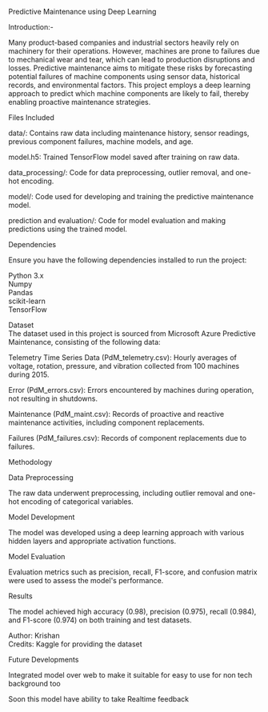 Predictive Maintenance using Deep Learning

Introduction:-

Many product-based companies and industrial sectors heavily rely on machinery for their operations. However, machines are prone to failures due to mechanical wear and tear, which can lead to production disruptions and losses. Predictive maintenance aims to mitigate these risks by forecasting potential failures of machine components using sensor data, historical records, and environmental factors. This project employs a deep learning approach to predict which machine components are likely to fail, thereby enabling proactive maintenance strategies.

Files Included


data/: Contains raw data including maintenance history, sensor readings, previous component failures, machine models, and age.


model.h5: Trained TensorFlow model saved after training on raw data.


data_processing/: Code for data preprocessing, outlier removal, and one-hot encoding.


model/: Code used for developing and training the predictive maintenance model.


prediction and evaluation/: Code for model evaluation and making predictions using the trained model.


Dependencies


Ensure you have the following dependencies installed to run the project:

Python 3.x<br>
Numpy<br>
Pandas<br>
scikit-learn<br>
TensorFlow<br>


Dataset<br>
The dataset used in this project is sourced from Microsoft Azure Predictive Maintenance, consisting of the following data:<br>

Telemetry Time Series Data (PdM_telemetry.csv): Hourly averages of voltage, rotation, pressure, and vibration collected from 100 machines during 2015.


Error (PdM_errors.csv): Errors encountered by machines during operation, not resulting in shutdowns.


Maintenance (PdM_maint.csv): Records of proactive and reactive maintenance activities, including component replacements.


Failures (PdM_failures.csv): Records of component replacements due to failures.


Methodology


Data Preprocessing


The raw data underwent preprocessing, including outlier removal and one-hot encoding of categorical variables.

Model Development


The model was developed using a deep learning approach with various hidden layers and appropriate activation functions.


Model Evaluation


Evaluation metrics such as precision, recall, F1-score, and confusion matrix were used to assess the model's performance.

Results


The model achieved high accuracy (0.98), precision (0.975), recall (0.984), and F1-score (0.974) on both training and test datasets.


Author: Krishan<br>
Credits: Kaggle for providing the dataset<br>


Future Developments

Integrated model over web to make it suitable for easy to use for non tech background too<br>


Soon this model have ability to take  Realtime feedback
